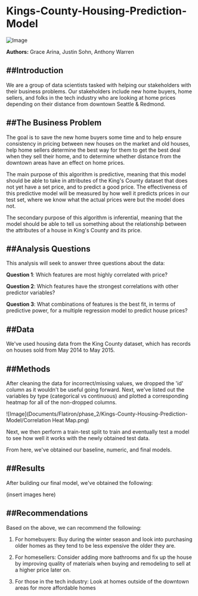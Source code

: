 # Kings-County-Housing-Prediction-Model

![Image](https://media.gettyimages.com/photos/sunset-seattle-picture-id615989790?k=20&m=615989790&s=612x612&w=0&h=Ai9z_Bp8yePIiFy6F5PO0KywqrYLfWW53VYSzL-2pW8=)

**Authors:** Grace Arina, Justin Sohn, Anthony Warren

##Introduction
---

We are a group of data scientists tasked with helping our stakeholders with their business problems. Our stakeholders include new home buyers, home sellers, and folks in the tech industry who are looking at home prices depending on their distance from downtown Seattle & Redmond.

##The Business Problem
---

The goal is to save the new home buyers some time and to help ensure consistency in pricing between new houses on the market and old houses, help home sellers determine the best way for them to get the best deal when they sell their home, and to determine whether distance from the downtown areas have an effect on home prices.

The main purpose of this algorithm is predictive, meaning that this model should be able to take in attributes of the King's County dataset that does not yet have a set price, and to predict a good price. The effectiveness of this predictive model will be measured by how well it predicts prices in our test set, where we know what the actual prices were but the model does not.

The secondary purpose of this algorithm is inferential, meaning that the model should be able to tell us something about the relationship between the attributes of a house in King's County and its price.

##Analysis Questions
---

This analysis will seek to answer three questions about the data:

**Question 1**: Which features are most highly correlated with price?

**Question 2**: Which features have the strongest correlations with other predictor variables?

**Question 3**: What combinations of features is the best fit, in terms of predictive power, for a multiple regression model to predict house prices?

##Data
---

We've used housing data from the King County dataset, which has records on houses sold from May 2014 to May 2015. 

##Methods
---

After cleaning the data for incorrect/missing values, we dropped the 'id' column as it wouldn't be useful going forward. Next, we've listed out the variables by type (categorical vs continuous) and plotted a corresponding heatmap for all of the non-dropped columns.

![Image](Documents/Flatiron/phase_2/Kings-County-Housing-Prediction-Model/Correlation Heat Map.png)

Next, we then perform a train-test split to train and eventually test a model to see how well it works with the newly obtained test data.

From here, we've obtained our baseline, numeric, and final models.

##Results
---

After building our final model, we've obtained the following:

(insert images here)


##Recommendations
---

Based on the above, we can recommend the following:

1. For homebuyers: Buy during the winter season and look into purchasing older homes as they tend to be less expensive the older they are.

2. For homesellers: Consider adding more bathrooms and fix up the house by improving quality of materials when buying and remodeling to sell at a higher price later on.

3. For those in the tech industry:  Look at homes outside of the downtown areas for more affordable homes

